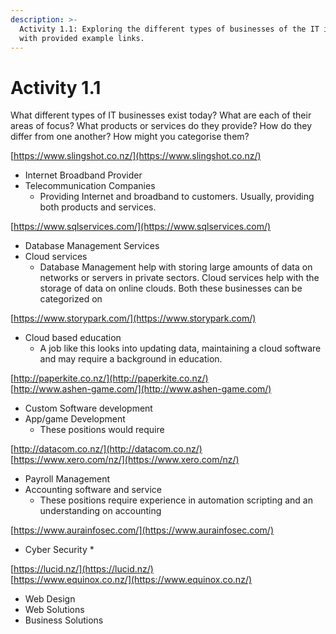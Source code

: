 ```yaml
---
description: >-
  Activity 1.1: Exploring the different types of businesses of the IT industry
  with provided example links.
---
```


# Activity 1.1

What different types of IT businesses exist today? What are each of their areas of focus? What products or services do they provide? How do they differ from one another? How might you categorise them?

[https://www.slingshot.co.nz/](https://www.slingshot.co.nz/)

* Internet Broadband Provider 
* Telecommunication Companies
  * Providing Internet and broadband to customers. Usually, providing both products and services. 

[https://www.sqlservices.com/](https://www.sqlservices.com/)

* Database Management Services
* Cloud services
  * Database Management help with storing large amounts of data on networks or servers in private sectors. Cloud services help with the storage of data on online clouds. Both these businesses can be categorized on  

[https://www.storypark.com/](https://www.storypark.com/)

* Cloud based education
  * A job like this looks into updating data, maintaining a cloud software and may require a background in education. 

[http://paperkite.co.nz/](http://paperkite.co.nz/)  
[http://www.ashen-game.com/](http://www.ashen-game.com/)

* Custom Software development
* App/game Development
  * These positions would require 

[http://datacom.co.nz/](http://datacom.co.nz/)  
[https://www.xero.com/nz/](https://www.xero.com/nz/)

* Payroll Management
* Accounting software and service
  * These positions require experience in automation scripting and an understanding on accounting

[https://www.aurainfosec.com/](https://www.aurainfosec.com/)  

* Cyber Security
  * 

[https://lucid.nz/](https://lucid.nz/)  
[https://www.equinox.co.nz/](https://www.equinox.co.nz/)

* Web Design
* Web Solutions
* Business Solutions

